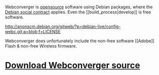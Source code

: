 Webconverger is [opensource](http://www.opensource.org/) software using Debian
packages, where the [Debian social
contract](http://www.debian.org/social_contract) applies. Even the
[[build_process|develop]] is free software.

<http://anonscm.debian.org/gitweb/?p=debian-live/config-webc.git;a=blob;f=LICENSE>

Webconverger does unfortunately include the non-free software [[Adobe]] Flash & non-free Wireless firmware.

# [Download Webconverger source](http://src.webconverger.com)

